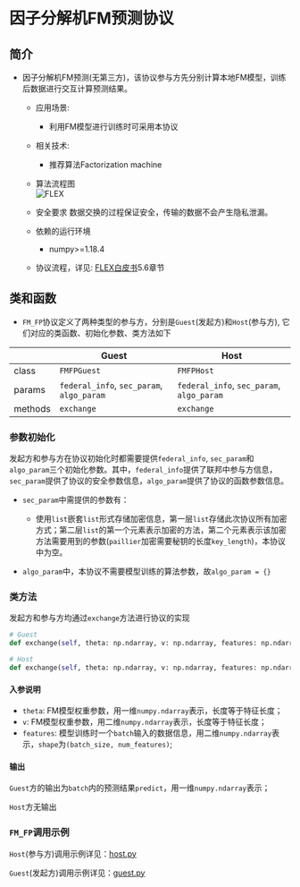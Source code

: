 # 因子分解机FM预测协议

## 简介
* 因子分解机FM预测(无第三方)，该协议参与方先分别计算本地FM模型，训练后数据进行交互计算预测结果。  
	* 应用场景:  
		* 利用FM模型进行训练时可采用本协议
	
	* 相关技术: 
		* 推荐算法Factorization machine

	* 算法流程图  
        ![FLEX](../../../../doc/pic/HE-FM-FP.png)

    * 安全要求
        数据交换的过程保证安全，传输的数据不会产生隐私泄漏。
        
    * 依赖的运行环境
		*  numpy>=1.18.4
   
    * 协议流程，详见: [FLEX白皮书](../../../../doc/FLEX白皮书.pdf)5.6章节

## 类和函数
* `FM_FP`协议定义了两种类型的参与方，分别是`Guest`(发起方)和`Host`(参与方), 它们对应的类函数、初始化参数、类方法如下

| | Guest | Host |
| ---- | ---- | ---- |
| class | `FMFPGuest` | `FMFPHost` |
| params | `federal_info`, `sec_param`, `algo_param` | `federal_info`, `sec_param`, `algo_param`|
| methods | `exchange` | `exchange` |

### 参数初始化
发起方和参与方在协议初始化时都需要提供`federal_info`, `sec_param`和`algo_param`三个初始化参数。其中，`federal_info`提供了联邦中参与方信息，`sec_param`提供了协议的安全参数信息，`algo_param`提供了协议的函数参数信息。

* `sec_param`中需提供的参数有：
   * 使用`list`嵌套`list`形式存储加密信息，第一层`list`存储此次协议所有加密方式；第二层`list`的第一个元素表示加密的方法，第二个元素表示该加密方法需要用到的参数(`paillier`加密需要秘钥的长度`key_length`)，本协议中为空。
   
* `algo_param`中，本协议不需要模型训练的算法参数，故`algo_param = {}`

### 类方法
发起方和参与方均通过`exchange`方法进行协议的实现

```python
# Guest
def exchange(self, theta: np.ndarray, v: np.ndarray, features: np.ndarray, *args, **kwargs) -> np.ndarray

# Host
def exchange(self, theta: np.ndarray, v: np.ndarray, features: np.ndarray, *args, **kwargs) -> None
```

#### 入参说明
* `theta`: FM模型权重参数，用一维`numpy.ndarray`表示，长度等于特征长度；
* `v`: FM模型权重参数，用二维`numpy.ndarray`表示，长度等于特征长度；
* `features`: 模型训练时一个`batch`输入的数据信息，用二维`numpy.ndarray`表示，`shape`为`(batch_size, num_features)`;

#### 输出
`Guest`方的输出为`batch`内的预测结果`predict`，用一维`numpy.ndarray`表示；

`Host`方无输出

### `FM_FP`调用示例

`Host`(参与方)调用示例详见：[host.py](../../../../test/prediction/factorization_machines/he_fm_ft/host.py)

`Guest`(发起方)调用示例详见：[guest.py](../../../../test/prediction/factorization_machines/he_fm_ft/guest.py)
